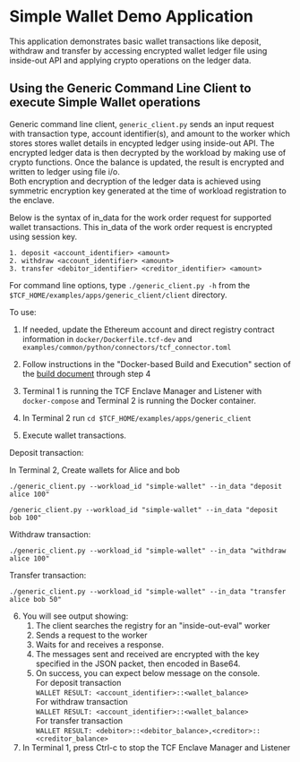 # Simple Wallet Demo Application

This application demonstrates basic wallet transactions like deposit, withdraw and transfer
by accessing encrypted wallet ledger file using inside-out API and applying crypto operations
on the ledger data.

## Using the Generic Command Line Client to execute Simple Wallet operations

Generic command line client, `generic_client.py` sends an input request
with transaction type, account identifier(s), and amount to the worker
which stores stores wallet details in encypted ledger using inside-out API.
The encrypted ledger data is then decrypted by the workload by making use of crypto functions.
Once the balance is updated, the result is encrypted and written to ledger using file i/o.  
Both encryption and decryption of the ledger data is achieved using symmetric encryption key generated 
at the time of workload registration to the enclave.

Below is the syntax of in_data for the work order request for supported wallet transactions. 
This in_data of the work order request is encrypted using session key.  
 
```
1. deposit <account_identifier> <amount>
2. withdraw <account_identifier> <amount>
3. transfer <debitor_identifier> <creditor_identifier> <amount>
```

For command line options, type `./generic_client.py -h` from the
`$TCF_HOME/examples/apps/generic_client/client` directory.

To use:

1.  If needed, update the Ethereum account and direct registry contract
    information in `docker/Dockerfile.tcf-dev` and
    `examples/common/python/connectors/tcf_connector.toml`
2.  Follow instructions in the "Docker-based Build and Execution" section of
    the [build document](../../../BUILD.md#dockerbuild) through step 4
3.  Terminal 1 is running the TCF Enclave Manager and Listener with
    `docker-compose` and Terminal 2 is running the Docker container.
4.  In Terminal 2 run `cd $TCF_HOME/examples/apps/generic_client` 

5. Execute wallet transactions.

Deposit transaction:  

In Terminal 2, Create wallets for Alice and bob  

```
./generic_client.py --workload_id "simple-wallet" --in_data "deposit alice 100"  

/generic_client.py --workload_id "simple-wallet" --in_data "deposit bob 100"  
```

Withdraw transaction:  

``` 
./generic_client.py --workload_id "simple-wallet" --in_data "withdraw alice 100"    
```

Transfer transaction:  

``` 
./generic_client.py --workload_id "simple-wallet" --in_data "transfer alice bob 50"  
```

6.  You will see output showing:
    1. The client searches the registry for an "inside-out-eval" worker
    2. Sends a request to the worker
    3. Waits for and receives a response.
    4. The messages sent and received are encrypted with the key specified
       in the JSON packet, then encoded in Base64.
    5. On success, you can expect below message on the console.  
       For deposit transaction  
       `WALLET RESULT: <account_identifier>::<wallet_balance>`  
       For withdraw transaction  
       `WALLET RESULT: <account_identifier>::<wallet_balance>`  
       For transfer transaction  
       `WALLET RESULT: <debitor>::<debitor_balance>,<creditor>::<creditor_balance>`  
7.  In Terminal 1, press Ctrl-c to stop the TCF Enclave Manager and Listener
